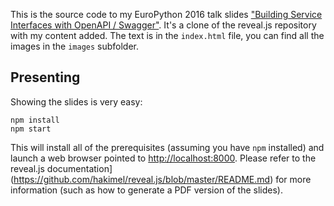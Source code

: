 This is the source code to my EuroPython 2016 talk slides ["Building Service Interfaces with OpenAPI / Swagger"](https://ep2016.europython.eu/conference/talks/building-service-interfaces-using-OpenAPI). It's a clone of the reveal.js repository with my content added. The text is in the `index.html` file, you can find all the images in the `images` subfolder.

## Presenting

Showing the slides is very easy:

````
npm install
npm start
````

This will install all of the prerequisites (assuming you have `npm` installed) and launch a web browser pointed to [http://localhost:8000](http://localhost:8000). Please refer to the reveal.js documentation](https://github.com/hakimel/reveal.js/blob/master/README.md) for more information (such as how to generate a PDF version of the slides).
